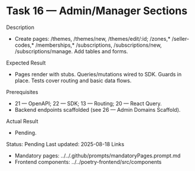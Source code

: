 <!--
File: 16-admin-manager-sections.md
Purpose: Scaffold Admin/Manager feature pages (themes, zones, seller
codes, memberships, subscriptions) with lists, create, and edit forms.
Use SDK, React Query, and Zod forms. All Rights Reserved. Arodi
Emmanuel
-->
# Task 16 — Admin/Manager Sections

Description
- Create pages: /themes, /themes/new, /themes/edit/:id; /zones,*
  /seller-codes,* /memberships,* /subscriptions, /subscriptions/new,
  /subscriptions/manage. Add tables and forms.

Expected Result
- Pages render with stubs. Queries/mutations wired to SDK. Guards in
  place. Tests cover routing and basic data flows.

Prerequisites
- 21 — OpenAPI; 22 — SDK; 13 — Routing; 20 — React Query.
- Backend endpoints scaffolded (see 26 — Admin Domains Scaffold).

Actual Result
- Pending.

Status: Pending
Last updated: 2025-08-18
Links
- Mandatory pages: ../../.github/prompts/mandatoryPages.prompt.md
- Frontend components: ../../poetry-frontend/src/components
